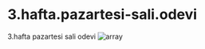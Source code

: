 # 3.hafta.pazartesi-sali.odevi
3.hafta pazartesi sali odevi
![array](https://user-images.githubusercontent.com/86284062/172161115-13cedc75-43ca-49ec-b8aa-d4e5b56e2b1e.png)
